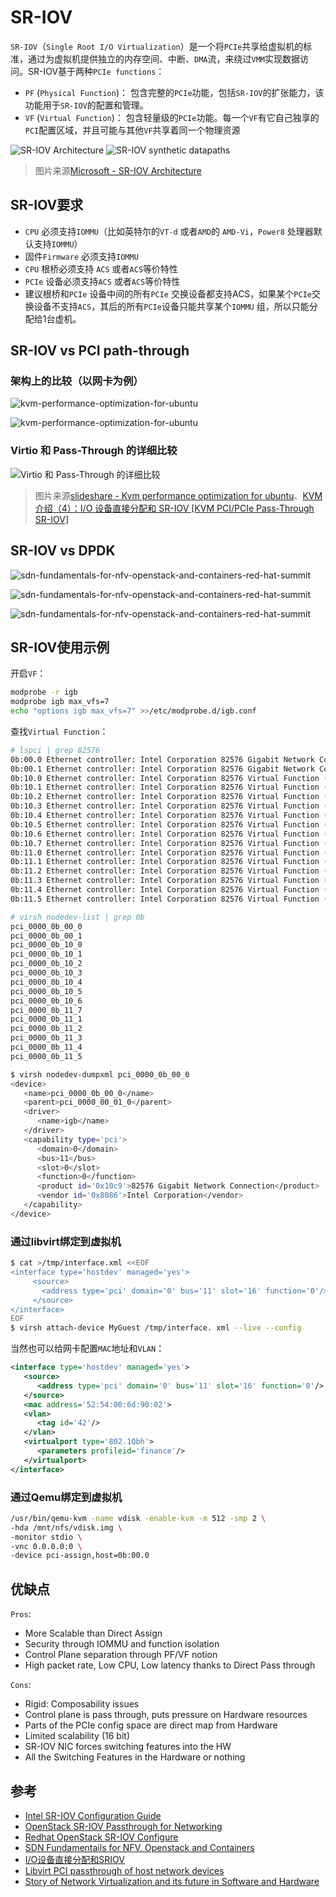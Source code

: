 # SR-IOV

`SR-IOV`（`Single Root I/O Virtualization`）是一个将`PCIe`共享给虚拟机的标准，通过为虚拟机提供独立的内存空间、中断、`DMA`流，来绕过`VMM`实现数据访问。SR-IOV基于两种`PCIe functions`：

- `PF` (`Physical Function`)： 包含完整的`PCIe`功能，包括`SR-IOV`的扩张能力，该功能用于`SR-IOV`的配置和管理。
- `VF` (`Virtual Function`)： 包含轻量级的`PCIe`功能。每一个`VF`有它自己独享的`PCI`配置区域，并且可能与其他`VF`共享着同一个物理资源

![SR-IOV Architecture](images/sriovarchitecture.png)
![SR-IOV synthetic datapaths](images/sriovsynthetic-datapaths.png)

> 图片来源[Microsoft - SR-IOV Architecture](https://docs.microsoft.com/en-us/windows-hardware/drivers/network/sr-iov-architecture)

## SR-IOV要求

- `CPU` 必须支持`IOMMU`（比如英特尔的`VT-d` 或者`AMD`的 `AMD-Vi`，`Power8` 处理器默认支持`IOMMU`）
- 固件`Firmware` 必须支持`IOMMU`
- `CPU` 根桥必须支持 `ACS` 或者`ACS`等价特性
- `PCIe` 设备必须支持`ACS` 或者`ACS`等价特性
- 建议根桥和`PCIe` 设备中间的所有`PCIe` 交换设备都支持ACS，如果某个`PCIe`交换设备不支持`ACS`，其后的所有`PCIe`设备只能共享某个`IOMMU` 组，所以只能分配给1台虚机。

## SR-IOV vs PCI path-through

### 架构上的比较（以网卡为例）

![kvm-performance-optimization-for-ubuntu](images/kvm-performance-optimization-for-ubuntu-17-638.jpg)

![kvm-performance-optimization-for-ubuntu](images/kvm-performance-optimization-for-ubuntu-18-638.jpg)

### Virtio 和 Pass-Through 的详细比较

![Virtio 和 Pass-Through 的详细比较](images/virtio-vs-pass-through.jpg)

> 图片来源[slideshare - Kvm performance optimization for ubuntu](https://www.slideshare.net/janghoonsim/kvm-performance-optimization-for-ubuntu)、[KVM 介绍（4）：I/O 设备直接分配和 SR-IOV [KVM PCI/PCIe Pass-Through SR-IOV]](http://www.cnblogs.com/sammyliu/p/4548194.html)

## SR-IOV vs DPDK

![sdn-fundamentals-for-nfv-openstack-and-containers-red-hat-summit](images/sdn-fundamentals-for-nfv-openstack-and-containers-red-hat-summit-2016-47-638.jpg)

![sdn-fundamentals-for-nfv-openstack-and-containers-red-hat-summit](images/sdn-fundamentals-for-nfv-openstack-and-containers-red-hat-summit-2016-48-638.jpg)

![sdn-fundamentals-for-nfv-openstack-and-containers-red-hat-summit](images/sdn-fundamentals-for-nfv-openstack-and-containers-red-hat-summit-2016-49-638.jpg)

## SR-IOV使用示例

开启`VF`：

```bash
modprobe -r igb
modprobe igb max_vfs=7
echo "options igb max_vfs=7" >>/etc/modprobe.d/igb.conf
```

查找`Virtual Function`：

```bash
# lspci | grep 82576
0b:00.0 Ethernet controller: Intel Corporation 82576 Gigabit Network Connection (rev 01)
0b:00.1 Ethernet controller: Intel Corporation 82576 Gigabit Network Connection(rev 01)
0b:10.0 Ethernet controller: Intel Corporation 82576 Virtual Function (rev 01)
0b:10.1 Ethernet controller: Intel Corporation 82576 Virtual Function (rev 01)
0b:10.2 Ethernet controller: Intel Corporation 82576 Virtual Function (rev 01)
0b:10.3 Ethernet controller: Intel Corporation 82576 Virtual Function (rev 01)
0b:10.4 Ethernet controller: Intel Corporation 82576 Virtual Function (rev 01)
0b:10.5 Ethernet controller: Intel Corporation 82576 Virtual Function (rev 01)
0b:10.6 Ethernet controller: Intel Corporation 82576 Virtual Function (rev 01)
0b:10.7 Ethernet controller: Intel Corporation 82576 Virtual Function (rev 01)
0b:11.0 Ethernet controller: Intel Corporation 82576 Virtual Function (rev 01)
0b:11.1 Ethernet controller: Intel Corporation 82576 Virtual Function (rev 01)
0b:11.2 Ethernet controller: Intel Corporation 82576 Virtual Function (rev 01)
0b:11.3 Ethernet controller: Intel Corporation 82576 Virtual Function (rev 01)
0b:11.4 Ethernet controller: Intel Corporation 82576 Virtual Function (rev 01)
0b:11.5 Ethernet controller: Intel Corporation 82576 Virtual Function (rev 01)

# virsh nodedev-list | grep 0b
pci_0000_0b_00_0
pci_0000_0b_00_1
pci_0000_0b_10_0
pci_0000_0b_10_1
pci_0000_0b_10_2
pci_0000_0b_10_3
pci_0000_0b_10_4
pci_0000_0b_10_5
pci_0000_0b_10_6
pci_0000_0b_11_7
pci_0000_0b_11_1
pci_0000_0b_11_2
pci_0000_0b_11_3
pci_0000_0b_11_4
pci_0000_0b_11_5
```

```bash
$ virsh nodedev-dumpxml pci_0000_0b_00_0
<device>
   <name>pci_0000_0b_00_0</name>
   <parent>pci_0000_00_01_0</parent>
   <driver>
      <name>igb</name>
   </driver>
   <capability type='pci'>
      <domain>0</domain>
      <bus>11</bus>
      <slot>0</slot>
      <function>0</function>
      <product id='0x10c9'>82576 Gigabit Network Connection</product>
      <vendor id='0x8086'>Intel Corporation</vendor>
   </capability>
</device>
```

### 通过libvirt绑定到虚拟机

```bash
$ cat >/tmp/interface.xml <<EOF
<interface type='hostdev' managed='yes'>
     <source>
       <address type='pci' domain='0' bus='11' slot='16' function='0'/>
     </source>
</interface>
EOF
$ virsh attach-device MyGuest /tmp/interface. xml --live --config
```

当然也可以给网卡配置`MAC`地址和`VLAN`：

```xml
<interface type='hostdev' managed='yes'>
   <source>
      <address type='pci' domain='0' bus='11' slot='16' function='0'/>
   </source>
   <mac address='52:54:00:6d:90:02'>
   <vlan>
      <tag id='42'/>
   </vlan>
   <virtualport type='802.1Qbh'>
      <parameters profileid='finance'/>
   </virtualport>
</interface>
```

### 通过Qemu绑定到虚拟机

```bash
/usr/bin/qemu-kvm -name vdisk -enable-kvm -m 512 -smp 2 \
-hda /mnt/nfs/vdisk.img \
-monitor stdio \
-vnc 0.0.0.0:0 \
-device pci-assign,host=0b:00.0
```

## 优缺点

`Pros`:

- More Scalable than Direct Assign
- Security through IOMMU and function isolation
- Control Plane separation through PF/VF notion
- High packet rate, Low CPU, Low latency thanks to Direct Pass through

`Cons`:

- Rigid: Composability issues
- Control plane is pass through, puts pressure on Hardware resources
- Parts of the PCIe config space are direct map from Hardware
- Limited scalability (16 bit)
- SR-IOV NIC forces switching features into the HW
- All the Switching Features in the Hardware or nothing

## 参考

- [Intel SR-IOV Configuration Guide](http://www.intel.com/content/www/us/en/embedded/products/networking/xl710-sr-iov-config-guide-gbe-linux-brief.html)
- [OpenStack SR-IOV Passthrough for Networking](https://wiki.openstack.org/wiki/SR-IOV-Passthrough-For-Networking)
- [Redhat OpenStack SR-IOV Configure](https://access.redhat.com/documentation/zh-CN/Red_Hat_Enterprise_Linux_OpenStack_Platform/7/html/Networking_Guide/sec-sr-iov.html)
- [SDN Fundamentails for NFV, Openstack and Containers](http://www.slideshare.net/nyechiel/sdn-fundamentals-for-nfv-open-stack-and-containers-red-hat-summit-20161)
- [I/O设备直接分配和SRIOV](http://www.cnblogs.com/sammyliu/p/4548194.html)
- [Libvirt PCI passthrough of host network devices](http://wiki.libvirt.org/page/Networking#PCI_Passthrough_of_host_network_devices)
- [Story of Network Virtualization and its future in Software and Hardware](http://netdevconf.org/2.1/session.html?jain)
